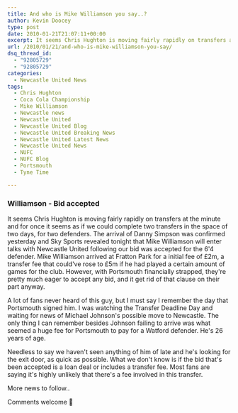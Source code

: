 ```yaml
---
title: And who is Mike Williamson you say..?
author: Kevin Doocey
type: post
date: 2010-01-21T21:07:11+00:00
excerpt: It seems Chris Hughton is moving fairly rapidly on transfers at..
url: /2010/01/21/and-who-is-mike-williamson-you-say/
dsq_thread_id:
  - "92805729"
  - "92805729"
categories:
  - Newcastle United News
tags:
  - Chris Hughton
  - Coca Cola Championship
  - Mike Williamson
  - Newcastle news
  - Newcastle United
  - Newcastle United Blog
  - Newcastle United Breaking News
  - Newcastle United Latest News
  - Newcastle United News
  - NUFC
  - NUFC Blog
  - Portsmouth
  - Tyne Time

---
```

### Williamson - Bid accepted

It seems Chris Hughton is moving fairly rapidly on transfers at the minute and for once it seems as if we could complete two transfers in the space of two days, for two defenders. The arrival of Danny Simpson was confirmed yesterday and Sky Sports revealed tonight that Mike Williamson will enter talks with Newcastle United following our bid was accepted for the 6'4 defender. Mike  Williamson arrived at Fratton Park for a initial fee of £2m, a transfer fee that could've rose to £5m if he had played a certain amount of games for the club. However, with Portsmouth financially strapped, they're pretty much eager to accept any bid, and it get rid of that clause on their part anyway.

A lot of fans never heard of this guy, but I must say I remember the day that Portsmouth signed him. I was watching the Transfer Deadline Day and waiting for news of Michael Johnson's possible move to Newcastle. The only thing I can remember besides Johnson failing to arrive was what seemed a huge fee for Portsmouth to pay for a Watford defender. He's 26 years of age.

Needless to say we haven't seen anything of him of late and he's looking for the exit door, as quick as possible. What we don't know is if the bid that's been accepted is a loan deal or includes a transfer fee. Most fans are saying it's highly unlikely that there's a fee involved in this transfer.

More news to follow..

Comments welcome 🙂
